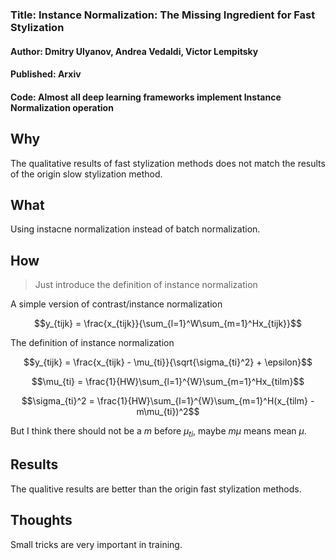 ### Title: Instance Normalization: The Missing Ingredient for Fast Stylization

#### Author: Dmitry Ulyanov, Andrea Vedaldi, Victor Lempitsky

#### Published: Arxiv

#### Code: Almost all deep learning frameworks implement Instance Normalization operation


## Why
The qualitative results of fast stylization methods does not match the results of the origin slow stylization method.

## What
Using instacne normalization instead of batch normalization.

## How
> Just introduce the definition of instance normalization

A simple version of contrast/instance normalization

$$y_{tijk} = \frac{x_{tijk}}{\sum_{l=1}^W\sum_{m=1}^Hx_{tijk}}$$

The definition of instance normalization

$$y_{tijk} = \frac{x_{tijk} - \mu_{ti}}{\sqrt{\sigma_{ti}^2} + \epsilon}$$

$$\mu_{ti} = \frac{1}{HW}\sum_{l=1}^{W}\sum_{m=1}^Hx_{tilm}$$

$$\sigma_{ti}^2 = \frac{1}{HW}\sum_{l=1}^{W}\sum_{m=1}^H(x_{tilm} - m\mu_{ti})^2$$

But I think there should not be a $m$ before $\mu_{ti}$, maybe $m\mu$ means mean $\mu$.

## Results
The qualitive results are better than the origin fast stylization methods.


## Thoughts
Small tricks are very important in training.